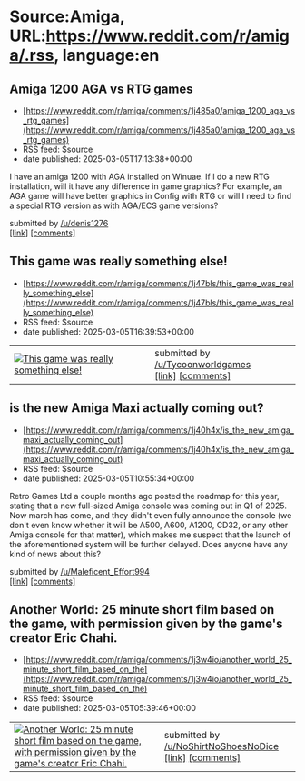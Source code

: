 # Source:Amiga, URL:https://www.reddit.com/r/amiga/.rss, language:en

## Amiga 1200 AGA vs RTG games
 - [https://www.reddit.com/r/amiga/comments/1j485a0/amiga_1200_aga_vs_rtg_games](https://www.reddit.com/r/amiga/comments/1j485a0/amiga_1200_aga_vs_rtg_games)
 - RSS feed: $source
 - date published: 2025-03-05T17:13:38+00:00

<!-- SC_OFF --><div class="md"><p>I have an amiga 1200 with AGA installed on Winuae. If I do a new RTG installation, will it have any difference in game graphics? For example, an AGA game will have better graphics in Config with RTG or will I need to find a special RTG version as with AGA/ECS game versions?</p> </div><!-- SC_ON --> &#32; submitted by &#32; <a href="https://www.reddit.com/user/denis1276"> /u/denis1276 </a> <br/> <span><a href="https://www.reddit.com/r/amiga/comments/1j485a0/amiga_1200_aga_vs_rtg_games/">[link]</a></span> &#32; <span><a href="https://www.reddit.com/r/amiga/comments/1j485a0/amiga_1200_aga_vs_rtg_games/">[comments]</a></span>

## This game was really something else!
 - [https://www.reddit.com/r/amiga/comments/1j47bls/this_game_was_really_something_else](https://www.reddit.com/r/amiga/comments/1j47bls/this_game_was_really_something_else)
 - RSS feed: $source
 - date published: 2025-03-05T16:39:53+00:00

<table> <tr><td> <a href="https://www.reddit.com/r/amiga/comments/1j47bls/this_game_was_really_something_else/"> <img src="https://preview.redd.it/yosgyne3gwme1.png?width=640&amp;crop=smart&amp;auto=webp&amp;s=dd4efebdabf3cc13a6ebb02a0a04044646e9b895" alt="This game was really something else!" title="This game was really something else!" /> </a> </td><td> &#32; submitted by &#32; <a href="https://www.reddit.com/user/Tycoonworldgames"> /u/Tycoonworldgames </a> <br/> <span><a href="https://i.redd.it/yosgyne3gwme1.png">[link]</a></span> &#32; <span><a href="https://www.reddit.com/r/amiga/comments/1j47bls/this_game_was_really_something_else/">[comments]</a></span> </td></tr></table>

## is the new Amiga Maxi actually coming out?
 - [https://www.reddit.com/r/amiga/comments/1j40h4x/is_the_new_amiga_maxi_actually_coming_out](https://www.reddit.com/r/amiga/comments/1j40h4x/is_the_new_amiga_maxi_actually_coming_out)
 - RSS feed: $source
 - date published: 2025-03-05T10:55:34+00:00

<!-- SC_OFF --><div class="md"><p>Retro Games Ltd a couple months ago posted the roadmap for this year, stating that a new full-sized Amiga console was coming out in Q1 of 2025. Now march has come, and they didn&#39;t even fully announce the console (we don&#39;t even know whether it will be A500, A600, A1200, CD32, or any other Amiga console for that matter), which makes me suspect that the launch of the aforementioned system will be further delayed. Does anyone have any kind of news about this?</p> </div><!-- SC_ON --> &#32; submitted by &#32; <a href="https://www.reddit.com/user/Maleficent_Effort994"> /u/Maleficent_Effort994 </a> <br/> <span><a href="https://www.reddit.com/r/amiga/comments/1j40h4x/is_the_new_amiga_maxi_actually_coming_out/">[link]</a></span> &#32; <span><a href="https://www.reddit.com/r/amiga/comments/1j40h4x/is_the_new_amiga_maxi_actually_coming_out/">[comments]</a></span>

## Another World: 25 minute short film based on the game, with permission given by the game's creator Eric Chahi.
 - [https://www.reddit.com/r/amiga/comments/1j3w4io/another_world_25_minute_short_film_based_on_the](https://www.reddit.com/r/amiga/comments/1j3w4io/another_world_25_minute_short_film_based_on_the)
 - RSS feed: $source
 - date published: 2025-03-05T05:39:46+00:00

<table> <tr><td> <a href="https://www.reddit.com/r/amiga/comments/1j3w4io/another_world_25_minute_short_film_based_on_the/"> <img src="https://external-preview.redd.it/tMmbofDhkM1gsgg9DJBmieVjxV2HfmrJP4LEAUTOOGU.jpg?width=320&amp;crop=smart&amp;auto=webp&amp;s=0203db81fcf4e61cac4fe3c91681a6c386726c2d" alt="Another World: 25 minute short film based on the game, with permission given by the game's creator Eric Chahi." title="Another World: 25 minute short film based on the game, with permission given by the game's creator Eric Chahi." /> </a> </td><td> &#32; submitted by &#32; <a href="https://www.reddit.com/user/NoShirtNoShoesNoDice"> /u/NoShirtNoShoesNoDice </a> <br/> <span><a href="https://www.youtube.com/watch?v=jzhF9S6Zm2U">[link]</a></span> &#32; <span><a href="https://www.reddit.com/r/amiga/comments/1j3w4io/another_world_25_minute_short_film_based_on_the/">[comments]</a></span> </td></tr></table>


